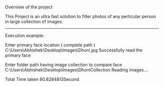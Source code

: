 Overview of the project

This Project is an ultra fast solution to filter photos of any perticular person in large collection of images.

_______________________________________________________________________________________________________________

Execution example:

Enter primary face location ( complete path )
C:\Users\Abhishek\Desktop\Images\Dhoni.jpg
Successfully read the primary face

Enter folder path having image collection to compare face
C:\Users\Abhishek\Desktop\Images\DhoniCollection
Reading images....

Total Time taken 80.8284813Second
